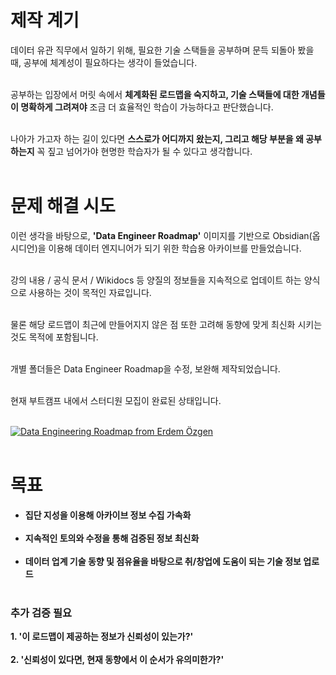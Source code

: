 # 제작 계기

데이터 유관 직무에서 일하기 위해, 필요한 기술 스택들을 공부하며 문득 되돌아 봤을 때, 공부에 체계성이 필요하다는 생각이 들었습니다.<br/><br/>

공부하는 입장에서 머릿 속에서 **체계화된 로드맵을 숙지하고, 기술 스택들에 대한 개념들이 명확하게 그려져야** 조금 더 효율적인 학습이 가능하다고 판단했습니다. <br/><br/>

나아가 가고자 하는 길이 있다면 **스스로가 어디까지 왔는지, 그리고 해당 부분을 왜 공부하는지** 꼭 짚고 넘어가야 현명한 학습자가 될 수 있다고 생각합니다. <br/><br/>


# 문제 해결 시도

이런 생각을 바탕으로, **'Data Engineer Roadmap'** 이미지를 기반으로 Obsidian(옵시디언)을 이용해 데이터 엔지니어가 되기 위한 학습용 아카이브를 만들었습니다. <br/><br/>

강의 내용 / 공식 문서 / Wikidocs 등 양질의 정보들을 지속적으로 업데이트 하는 양식으로 사용하는 것이 목적인 자료입니다. <br/><br/>

물론 해당 로드맵이 최근에 만들어지지 않은 점 또한 고려해 동향에 맞게 최신화 시키는 것도 목적에 포함됩니다. <br/><br/>

개별 폴더들은 Data Engineer Roadmap을 수정, 보완해 제작되었습니다. <br/><br/>

현재 부트캠프 내에서 스터디원 모집이 완료된 상태입니다. <br/><br/>

[![Data Engineering Roadmap from Erdem Özgen](https://github.com/ErdemOzgen/Data-Engineering-Roadmap/raw/main/DataEngRoadmap.png)](https://github.com/ErdemOzgen/Data-Engineering-Roadmap/raw/main/DataEngRoadmap.png"ErdemÖzgen") <br/><br/>

# 목표

- **집단 지성을 이용해 아카이브 정보 수집 가속화** <br/><br/>
- **지속적인 토의와 수정을 통해 검증된 정보 최신화** <br/><br/>
- **데이터 업계 기술 동향 및 점유율을 바탕으로 취/창업에 도움이 되는 기술 정보 업로드** <br/><br/>


### 추가 검증 필요

**1. '이 로드맵이 제공하는 정보가 신뢰성이 있는가?'** <br/><br/>
**2. '신뢰성이 있다면, 현재 동향에서 이 순서가 유의미한가?'** <br/><br/>
<br/><br/>
